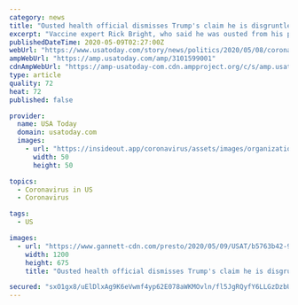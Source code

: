 ```yaml
---
category: news
title: "Ousted health official dismisses Trump's claim he is disgruntled: 'I am frustrated at a lack of leadership'"
excerpt: "Vaccine expert Rick Bright, who said he was ousted from his position after raising concerns about the federal government's response to the coronavirus, pushed back against President Donald Trump’s claim that he is disgruntled,"
publishedDateTime: 2020-05-09T02:27:00Z
webUrl: "https://www.usatoday.com/story/news/politics/2020/05/08/coronavirus-vaccine-expert-rick-bright-dismisses-disgruntled-claim/3101599001/"
ampWebUrl: "https://amp.usatoday.com/amp/3101599001"
cdnAmpWebUrl: "https://amp-usatoday-com.cdn.ampproject.org/c/s/amp.usatoday.com/amp/3101599001"
type: article
quality: 72
heat: 72
published: false

provider:
  name: USA Today
  domain: usatoday.com
  images:
    - url: "https://insideout.app/coronavirus/assets/images/organizations/usatoday.com-50x50.jpg"
      width: 50
      height: 50

topics:
  - Coronavirus in US
  - Coronavirus

tags:
  - US

images:
  - url: "https://www.gannett-cdn.com/presto/2020/05/09/USAT/b5763b42-94e2-485f-b0e4-be1db8e58029-AP_Virus_Outbreak_Whistleblower.JPG?auto=webp&crop=2399,1350,x0,y258&format=pjpg&width=1200"
    width: 1200
    height: 675
    title: "Ousted health official dismisses Trump's claim he is disgruntled: 'I am frustrated at a lack of leadership'"

secured: "sxO1gx8/uElDlxAg9K6eVwmf4yp62E078aWKMOvln/fl5JgRQyfY6LLGzDzbUdMBgikdQakXkrW1034s+bJk1VfuNRYINXcHMr7FUeQ/KuNmBhOzhoMGRsTPb5ih8QsfDMtviBcQrVlO9nyrRHDKk0ubaBeJP4szgwo73w8GH5qX+PADhDafJG7/Xvev+JGdG48cprPpPH7mh+UF9AJpXMzC9FWY4SWRZTx/CxUp/6z+5+/cn9dms/0ap2lTjSBzcX+pzczc2ma9pXO9+hi35fYxTKSlwnWPfomKgrGGnm5ZARSpxs3XXlCEk1/vPcnm;4p0E8Dnf4RhlfRElum/thw=="
---
```


